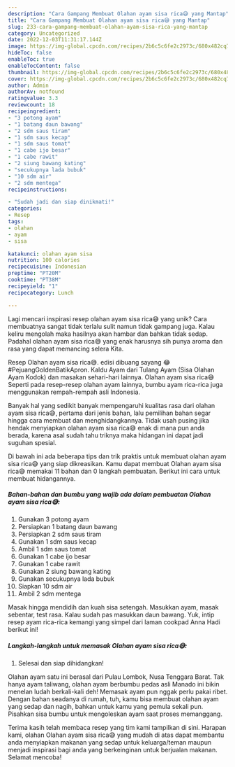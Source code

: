 ```yaml
---
description: "Cara Gampang Membuat Olahan ayam sisa rica😅 yang Mantap"
title: "Cara Gampang Membuat Olahan ayam sisa rica😅 yang Mantap"
slug: 233-cara-gampang-membuat-olahan-ayam-sisa-rica-yang-mantap
category: Uncategorized
date: 2022-12-03T11:31:17.144Z
image: https://img-global.cpcdn.com/recipes/2b6c5c6fe2c2973c/680x482cq70/olahan-ayam-sisa-rica-foto-resep-utama.jpg
hideToc: false
enableToc: true
enableTocContent: false
thumbnail: https://img-global.cpcdn.com/recipes/2b6c5c6fe2c2973c/680x482cq70/olahan-ayam-sisa-rica-foto-resep-utama.jpg
cover: https://img-global.cpcdn.com/recipes/2b6c5c6fe2c2973c/680x482cq70/olahan-ayam-sisa-rica-foto-resep-utama.jpg
author: Admin
authorAv: notfound
ratingvalue: 3.3
reviewcount: 18
recipeingredient:
- "3 potong ayam"
- "1 batang daun bawang"
- "2 sdm saus tiram"
- "1 sdm saus kecap"
- "1 sdm saus tomat"
- "1 cabe ijo besar"
- "1 cabe rawit"
- "2 siung bawang kating"
- "secukupnya lada bubuk"
- "10 sdm air"
- "2 sdm mentega"
recipeinstructions:

- "Sudah jadi dan siap dinikmati!"
categories:
- Resep
tags:
- olahan
- ayam
- sisa

katakunci: olahan ayam sisa 
nutrition: 100 calories
recipecuisine: Indonesian
preptime: "PT20M"
cooktime: "PT38M"
recipeyield: "1"
recipecategory: Lunch

---
```





Lagi mencari inspirasi resep olahan ayam sisa rica😅 yang unik? Cara membuatnya sangat tidak terlalu sulit namun tidak gampang juga. Kalau keliru mengolah maka hasilnya akan hambar dan bahkan tidak sedap. Padahal olahan ayam sisa rica😅 yang enak harusnya sih punya aroma dan rasa yang dapat memancing selera Kita.





Resep Olahan ayam sisa rica😅. edisi dibuang sayang 😂 #PejuangGoldenBatikApron. Kaldu Ayam dari Tulang Ayam (Sisa Olahan Ayam Kodok) dan masakan sehari-hari lainnya. Olahan ayam sisa rica😅 Seperti pada resep-resep olahan ayam lainnya, bumbu ayam rica-rica juga menggunakan rempah-rempah asli Indonesia.

Banyak hal yang sedikit banyak mempengaruhi kualitas rasa dari olahan ayam sisa rica😅, pertama dari jenis bahan, lalu pemilihan bahan segar hingga cara membuat dan menghidangkannya. Tidak usah pusing jika hendak menyiapkan olahan ayam sisa rica😅 enak di mana pun anda berada, karena asal sudah tahu triknya maka hidangan ini dapat jadi suguhan spesial.






Di bawah ini ada beberapa tips dan trik praktis untuk membuat olahan ayam sisa rica😅 yang siap dikreasikan. Kamu dapat membuat Olahan ayam sisa rica😅 memakai 11 bahan dan 0 langkah pembuatan. Berikut ini cara untuk membuat hidangannya.

<!--inarticleads1-->

##### Bahan-bahan dan bumbu yang wajib ada dalam pembuatan Olahan ayam sisa rica😅:

1. Gunakan 3 potong ayam
1. Persiapkan 1 batang daun bawang
1. Persiapkan 2 sdm saus tiram
1. Gunakan 1 sdm saus kecap
1. Ambil 1 sdm saus tomat
1. Gunakan 1 cabe ijo besar
1. Gunakan 1 cabe rawit
1. Gunakan 2 siung bawang kating
1. Gunakan secukupnya lada bubuk
1. Siapkan 10 sdm air
1. Ambil 2 sdm mentega


Masak hingga mendidih dan kuah sisa setengah. Masukkan ayam, masak sebentar, test rasa. Kalau sudah pas masukkan daun bawang. Yuk, intip resep ayam rica-rica kemangi yang simpel dari laman cookpad Anna Hadi berikut ini! 

<!--inarticleads2-->

##### Langkah-langkah untuk memasak Olahan ayam sisa rica😅:


1. Selesai dan siap dihidangkan!

Olahan ayam satu ini berasal dari Pulau Lombok, Nusa Tenggara Barat. Tak hanya ayam taliwang, olahan ayam berbumbu pedas asli Manado ini bikin menelan ludah berkali-kali deh! Memasak ayam pun nggak perlu pakai ribet. Dengan bahan seadanya di rumah, tuh, kamu bisa membuat olahan ayam yang sedap dan nagih, bahkan untuk kamu yang pemula sekali pun. Pisahkan sisa bumbu untuk mengoleskan ayam saat proses memanggang. 

Terima kasih telah membaca resep yang tim kami tampilkan di sini. Harapan kami, olahan Olahan ayam sisa rica😅 yang mudah di atas dapat membantu anda menyiapkan makanan yang sedap untuk keluarga/teman maupun menjadi inspirasi bagi anda yang berkeinginan untuk berjualan makanan. Selamat mencoba!
